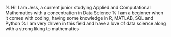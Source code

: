 % Hi! I am Jess, a current junior studying Applied and Computational Mathematics with a concentration in Data Science
% I am a beginner when it comes with coding, having some knowledge in R, MATLAB, SQL and Python
% I am very driven in this field and have a love of data science along with a strong liking to mathematics
